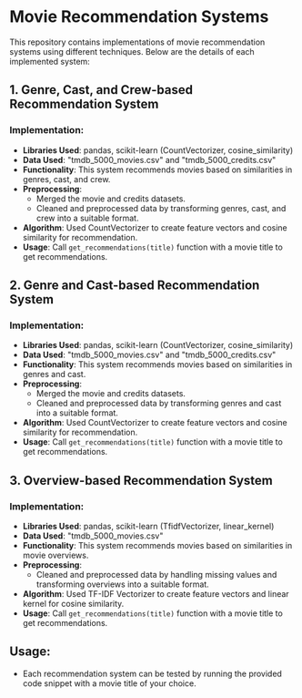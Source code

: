 # Movie Recommendation Systems

This repository contains implementations of movie recommendation systems using different techniques. Below are the details of each implemented system:

## 1. Genre, Cast, and Crew-based Recommendation System

### Implementation:
- **Libraries Used**: pandas, scikit-learn (CountVectorizer, cosine_similarity)
- **Data Used**: "tmdb_5000_movies.csv" and "tmdb_5000_credits.csv"
- **Functionality**: This system recommends movies based on similarities in genres, cast, and crew.
- **Preprocessing**: 
  - Merged the movie and credits datasets.
  - Cleaned and preprocessed data by transforming genres, cast, and crew into a suitable format.
- **Algorithm**: Used CountVectorizer to create feature vectors and cosine similarity for recommendation.
- **Usage**: Call `get_recommendations(title)` function with a movie title to get recommendations.

## 2. Genre and Cast-based Recommendation System

### Implementation:
- **Libraries Used**: pandas, scikit-learn (CountVectorizer, cosine_similarity)
- **Data Used**: "tmdb_5000_movies.csv" and "tmdb_5000_credits.csv"
- **Functionality**: This system recommends movies based on similarities in genres and cast.
- **Preprocessing**: 
  - Merged the movie and credits datasets.
  - Cleaned and preprocessed data by transforming genres and cast into a suitable format.
- **Algorithm**: Used CountVectorizer to create feature vectors and cosine similarity for recommendation.
- **Usage**: Call `get_recommendations(title)` function with a movie title to get recommendations.

## 3. Overview-based Recommendation System

### Implementation:
- **Libraries Used**: pandas, scikit-learn (TfidfVectorizer, linear_kernel)
- **Data Used**: "tmdb_5000_movies.csv"
- **Functionality**: This system recommends movies based on similarities in movie overviews.
- **Preprocessing**: 
  - Cleaned and preprocessed data by handling missing values and transforming overviews into a suitable format.
- **Algorithm**: Used TF-IDF Vectorizer to create feature vectors and linear kernel for cosine similarity.
- **Usage**: Call `get_recommendations(title)` function with a movie title to get recommendations.

## Usage:
- Each recommendation system can be tested by running the provided code snippet with a movie title of your choice.

